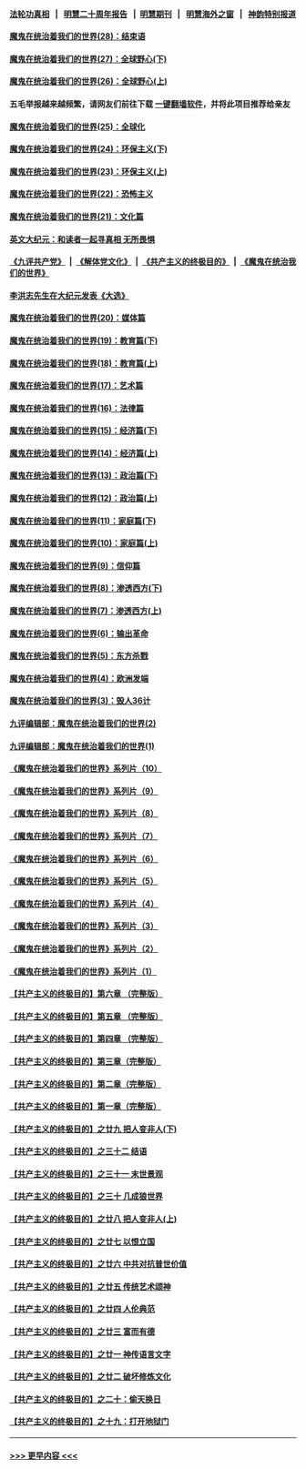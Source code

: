 #### [法轮功真相](https://github.com/gfw-breaker/truth/blob/master/README.md?t=0) &nbsp;&nbsp;|&nbsp;&nbsp; [明慧二十周年报告](https://github.com/gfw-breaker/mh-reports/blob/master/README.md?t=0) &nbsp;&nbsp;|&nbsp;&nbsp;[明慧期刊](https://github.com/gfw-breaker/mh-qikan) &nbsp;&nbsp;|&nbsp;&nbsp; [明慧海外之窗](https://github.com/gfw-breaker/mh-news/blob/master/README.md?t=0) &nbsp;&nbsp;|&nbsp;&nbsp; [神韵特别报道](https://github.com/gfw-breaker/mh-news/blob/master/shenyun.md?t=0)
#### [魔鬼在统治着我们的世界(28)：结束语](../pages/nsc422/n10936246.md?t=06160552) 
#### [魔鬼在统治着我们的世界(27)：全球野心(下)](../pages/nsc422/n10928319.md?t=06160552) 
#### [魔鬼在统治着我们的世界(26)：全球野心(上)](../pages/nsc422/n10900318.md?t=06160552) 
#### 五毛举报越来越频繁，请网友们前往下载 [一键翻墙软件](https://github.com/gfw-breaker/ssr-accounts)，并将此项目推荐给亲友
#### [魔鬼在统治着我们的世界(25)：全球化](../pages/nsc422/n10788205.md?t=06160552) 
#### [魔鬼在统治着我们的世界(24)：环保主义(下)](../pages/nsc422/n10695307.md?t=06160552) 
#### [魔鬼在统治着我们的世界(23)：环保主义(上)](../pages/nsc422/n10688613.md?t=06160552) 
#### [魔鬼在统治着我们的世界(22)：恐怖主义](../pages/nsc422/n10614727.md?t=06160552) 
#### [魔鬼在统治着我们的世界(21)：文化篇](../pages/nsc422/n10597706.md?t=06160552) 
#### [英文大纪元：和读者一起寻真相 无所畏惧](../pages/nsc422/n12542027.md?t=06160552) 
#### [《九评共产党》](https://github.com/begood0513/9ping.md/blob/master/README.md) &nbsp;|&nbsp; [《解体党文化》](../../../../jtdwh.md/blob/master/README.md)  &nbsp;|&nbsp; [《共产主义的终极目的》](../../../../gczydzjmd.md/blob/master/README.md) &nbsp;|&nbsp; [《魔鬼在统治我们的世界》](../../../../mgztzwmdsj.md/blob/master/README.md) 
#### [李洪志先生在大纪元发表《大选》](../pages/nsc422/n12534746.md?t=06160552) 
#### [魔鬼在统治着我们的世界(20)：媒体篇](../pages/nsc422/n10586579.md?t=06160552) 
#### [魔鬼在统治着我们的世界(19)：教育篇(下)](../pages/nsc422/n10564808.md?t=06160552) 
#### [魔鬼在统治着我们的世界(18)：教育篇(上)](../pages/nsc422/n10526970.md?t=06160552) 
#### [魔鬼在统治着我们的世界(17)：艺术篇](../pages/nsc422/n10499093.md?t=06160552) 
#### [魔鬼在统治着我们的世界(16)：法律篇](../pages/nsc422/n10485969.md?t=06160552) 
#### [魔鬼在统治着我们的世界(15)：经济篇(下)](../pages/nsc422/n10469975.md?t=06160552) 
#### [魔鬼在统治着我们的世界(14)：经济篇(上)](../pages/nsc422/n10457370.md?t=06160552) 
#### [魔鬼在统治着我们的世界(13)：政治篇(下)](../pages/nsc422/n10448270.md?t=06160552) 
#### [魔鬼在统治着我们的世界(12)：政治篇(上)](../pages/nsc422/n10444576.md?t=06160552) 
#### [魔鬼在统治着我们的世界(11)：家庭篇(下)](../pages/nsc422/n10440961.md?t=06160552) 
#### [魔鬼在统治着我们的世界(10)：家庭篇(上)](../pages/nsc422/n10435448.md?t=06160552) 
#### [魔鬼在统治着我们的世界(9)：信仰篇](../pages/nsc422/n10432159.md?t=06160552) 
#### [魔鬼在统治着我们的世界(8)：渗透西方(下)](../pages/nsc422/n10429603.md?t=06160552) 
#### [魔鬼在统治着我们的世界(7)：渗透西方(上)](../pages/nsc422/n10426013.md?t=06160552) 
#### [魔鬼在统治着我们的世界(6)：输出革命](../pages/nsc422/n10421536.md?t=06160552) 
#### [魔鬼在统治着我们的世界(5)：东方杀戮](../pages/nsc422/n10417707.md?t=06160552) 
#### [魔鬼在统治着我们的世界(4)：欧洲发端](../pages/nsc422/n10414890.md?t=06160552) 
#### [魔鬼在统治着我们的世界(3)：毁人36计](../pages/nsc422/n10411583.md?t=06160552) 
#### [九评编辑部：魔鬼在统治着我们的世界(2)](../pages/nsc422/n10410036.md?t=06160552) 
#### [九评编辑部：魔鬼在统治着我们的世界(1)](../pages/nsc422/n10406825.md?t=06160552) 
#### [《魔鬼在统治着我们的世界》系列片（10）](../pages/nsc422/n12292670.md?t=06160552) 
#### [《魔鬼在统治着我们的世界》系列片（9）](../pages/nsc422/n12290859.md?t=06160552) 
#### [《魔鬼在统治着我们的世界》系列片（8）](../pages/nsc422/n12287445.md?t=06160552) 
#### [《魔鬼在统治着我们的世界》系列片（7）](../pages/nsc422/n12283425.md?t=06160552) 
#### [《魔鬼在统治着我们的世界》系列片（6）](../pages/nsc422/n12282314.md?t=06160552) 
#### [《魔鬼在统治着我们的世界》系列片（5）](../pages/nsc422/n12281419.md?t=06160552) 
#### [《魔鬼在统治着我们的世界》系列片（4）](../pages/nsc422/n12274024.md?t=06160552) 
#### [《魔鬼在统治着我们的世界》系列片（3）](../pages/nsc422/n12271322.md?t=06160552) 
#### [《魔鬼在统治着我们的世界》系列片（2）](../pages/nsc422/n12269049.md?t=06160552) 
#### [《魔鬼在统治着我们的世界》系列片（1）](../pages/nsc422/n12267575.md?t=06160552) 
#### [【共产主义的终极目的】第六章 （完整版）](../pages/nsc422/n11428913.md?t=06160552) 
#### [【共产主义的终极目的】第五章 （完整版）](../pages/nsc422/n11428912.md?t=06160552) 
#### [【共产主义的终极目的】第四章 （完整版）](../pages/nsc422/n11428907.md?t=06160552) 
#### [【共产主义的终极目的】第三章（完整版）](../pages/nsc422/n11428848.md?t=06160552) 
#### [【共产主义的终极目的】第二章（完整版）](../pages/nsc422/n11428831.md?t=06160552) 
#### [【共产主义的终极目的】第一章（完整版）](../pages/nsc422/n11417651.md?t=06160552) 
#### [【共产主义的终极目的】之廿九 把人变非人(下)](../pages/nsc422/n11344140.md?t=06160552) 
#### [【共产主义的终极目的】之三十二 结语](../pages/nsc422/n11360535.md?t=06160552) 
#### [【共产主义的终极目的】之三十一 末世景观](../pages/nsc422/n11351129.md?t=06160552) 
#### [【共产主义的终极目的】之三十 几成狼世界](../pages/nsc422/n11348280.md?t=06160552) 
#### [【共产主义的终极目的】之廿八 把人变非人(上)](../pages/nsc422/n11340492.md?t=06160552) 
#### [【共产主义的终极目的】之廿七 以恨立国](../pages/nsc422/n11336944.md?t=06160552) 
#### [【共产主义的终极目的】之廿六 中共对抗普世价值](../pages/nsc422/n11324785.md?t=06160552) 
#### [【共产主义的终极目的】之廿五 传统艺术颂神](../pages/nsc422/n11296396.md?t=06160552) 
#### [【共产主义的终极目的】之廿四 人伦典范](../pages/nsc422/n11296397.md?t=06160552) 
#### [【共产主义的终极目的】之廿三 富而有德](../pages/nsc422/n11283598.md?t=06160552) 
#### [【共产主义的终极目的】之廿一 神传语言文字](../pages/nsc422/n11263265.md?t=06160552) 
#### [【共产主义的终极目的】之廿二 破坏修炼文化](../pages/nsc422/n11245728.md?t=06160552) 
#### [【共产主义的终极目的】之二十：偷天换日](../pages/nsc422/n11238846.md?t=06160552) 
#### [【共产主义的终极目的】之十九：打开地狱门](../pages/nsc422/n11206376.md?t=06160552) 

----
#### [ >>> 更早内容 <<< ](../indexes/nsc422-earlier.md)
